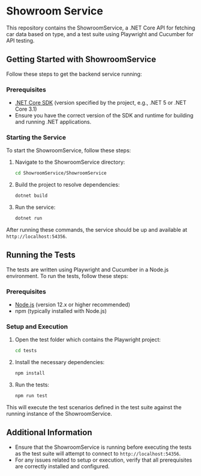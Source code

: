 
# Showroom Service

This repository contains the ShowroomService, a .NET Core API for fetching car data based on type, and a test suite using Playwright and Cucumber for API testing.

## Getting Started with ShowroomService

Follow these steps to get the backend service running:

### Prerequisites

- [.NET Core SDK](https://dotnet.microsoft.com/download) (version specified by the project, e.g., .NET 5 or .NET Core 3.1)
- Ensure you have the correct version of the SDK and runtime for building and running .NET applications.

### Starting the Service

To start the ShowroomService, follow these steps:

1. Navigate to the ShowroomService directory:
   ```bash
   cd ShowroomService/ShowroomService
   ```

2. Build the project to resolve dependencies:
   ```bash
   dotnet build
   ```

3. Run the service:
   ```bash
   dotnet run
   ```

After running these commands, the service should be up and available at `http://localhost:54356`.

## Running the Tests

The tests are written using Playwright and Cucumber in a Node.js environment. To run the tests, follow these steps:

### Prerequisites

- [Node.js](https://nodejs.org/) (version 12.x or higher recommended)
- npm (typically installed with Node.js)

### Setup and Execution

1. Open the test folder which contains the Playwright project:
   ```bash
   cd tests
   ```

2. Install the necessary dependencies:
   ```bash
   npm install
   ```

3. Run the tests:
   ```bash
   npm run test
   ```

This will execute the test scenarios defined in the test suite against the running instance of the ShowroomService.

## Additional Information

- Ensure that the ShowroomService is running before executing the tests as the test suite will attempt to connect to `http://localhost:54356`.
- For any issues related to setup or execution, verify that all prerequisites are correctly installed and configured.
